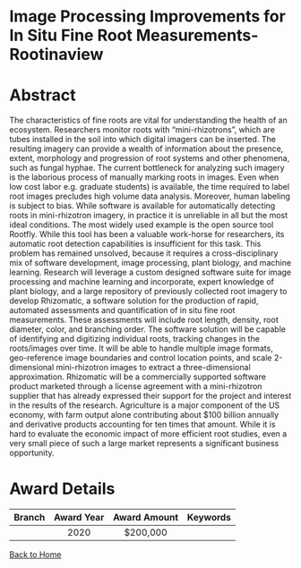 
Image Processing Improvements for In Situ Fine Root Measurements- Rootinaview
=============================================================================

# Abstract


The characteristics of fine roots are vital for understanding the health of an ecosystem. Researchers monitor roots with “mini-rhizotrons”, which are tubes installed in the soil into which digital imagers can be inserted. The resulting imagery can provide a wealth of information about the presence, extent, morphology and progression of root systems and other phenomena, such as fungal hyphae. The current bottleneck for analyzing such imagery is the laborious process of manually marking roots in images. Even when low cost labor e.g. graduate students) is available, the time required to label root images precludes high volume data analysis. Moreover, human labeling is subject to bias. While software is available for automatically detecting roots in mini-rhizotron imagery, in practice it is unreliable in all but the most ideal conditions. The most widely used example is the open source tool Rootfly. While this tool has been a valuable work-horse for researchers, its automatic root detection capabilities is insufficient for this task. This problem has remained unsolved, because it requires a cross-disciplinary mix of software development, image processing, plant biology, and machine learning. Research will leverage a custom designed software suite for image processing and machine learning and incorporate, expert knowledge of plant biology, and a large repository of previously collected root imagery to develop Rhizomatic, a software solution for the production of rapid, automated assessments and quantification of in situ fine root measurements. These assessments will include root length, density, root diameter, color, and branching order. The software solution will be capable of identifying and digitizing individual roots, tracking changes in the roots/images over time. It will be able to handle multiple image formats, geo-reference image boundaries and control location points, and scale 2-dimensional mini-rhizotron images to extract a three-dimensional approximation. Rhizomatic will be a commercially supported software product marketed through a license agreement with a mini-rhizotron supplier that has already expressed their support for the project and interest in the results of the research. Agriculture is a major component of the US economy, with farm output alone contributing about $100 billion annually and derivative products accounting for ten times that amount. While it is hard to evaluate the economic impact of more efficient root studies, even a very small piece of such a large market represents a significant business opportunity.  

# Award Details

|Branch|Award Year|Award Amount|Keywords|
| :---: | :---: | :---: | :---: |
||2020|$200,000||
  
  


[Back to Home](https://github.com/chrischow/dod_sbir_awards/Reports/CC/#808)